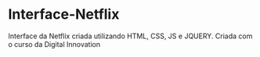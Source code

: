 # Interface-Netflix
 Interface da Netflix criada utilizando HTML, CSS, JS e JQUERY. Criada com o curso da Digital Innovation
